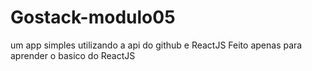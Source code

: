 # Gostack-modulo05
um app simples utilizando a api do github e ReactJS Feito apenas para aprender o basico do ReactJS

